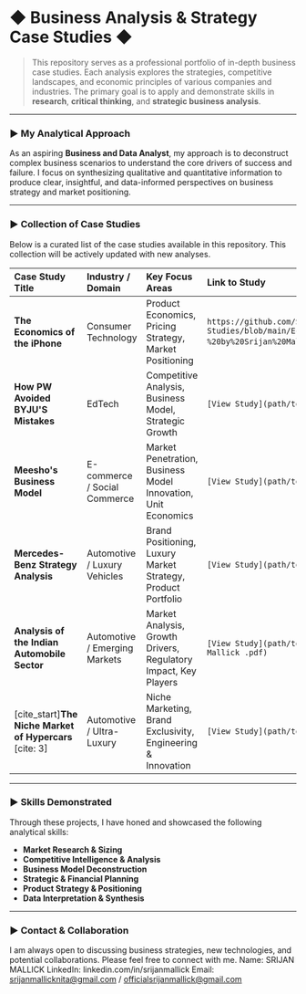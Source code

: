 # ◆ Business Analysis & Strategy Case Studies ◆

> This repository serves as a professional portfolio of in-depth business case studies. Each analysis explores the strategies, competitive landscapes, and economic principles of various companies and industries. The primary goal is to apply and demonstrate skills in **research**, **critical thinking**, and **strategic business analysis**.

---

### ► My Analytical Approach

As an aspiring **Business and Data Analyst**, my approach is to deconstruct complex business scenarios to understand the core drivers of success and failure. I focus on synthesizing qualitative and quantitative information to produce clear, insightful, and data-informed perspectives on business strategy and market positioning.

---

### ► Collection of Case Studies

Below is a curated list of the case studies available in this repository. This collection will be actively updated with new analyses.

| Case Study Title | Industry / Domain | Key Focus Areas | Link to Study |
| :--- | :--- | :--- | :--- |
| **The Economics of the iPhone** | Consumer Technology | Product Economics, Pricing Strategy, Market Positioning | `https://github.com/SrijanMallick/Business-Case-Studies/blob/main/Economics%20of%20Product%20(iPhone%20Case%20Study)-%20by%20Srijan%20Mallick%20(2).pdf`) |
| **How PW Avoided BYJU'S Mistakes** | EdTech | Competitive Analysis, Business Model, Strategic Growth | `[View Study](path/to/How PW avoided BYJU'S mistakes - Case Study.pdf)` |
| **Meesho's Business Model** | E-commerce / Social Commerce | Market Penetration, Business Model Innovation, Unit Economics| `[View Study](path/to/MEESHO CASE STUDY.pdf)` |
| **Mercedes-Benz Strategy Analysis** | Automotive / Luxury Vehicles | Brand Positioning, Luxury Market Strategy, Product Portfolio | `[View Study](path/to/Mercedes Benz Case Study - Srijan Mallick .pdf)` |
| **Analysis of the Indian Automobile Sector** | Automotive / Emerging Markets | Market Analysis, Growth Drivers, Regulatory Impact, Key Players | `[View Study](path/to/Indian Automobile Sector - Case Study by Srijan Mallick .pdf)` |
| [cite_start]**The Niche Market of Hypercars** [cite: 3] | Automotive / Ultra-Luxury | Niche Marketing, Brand Exclusivity, Engineering & Innovation | `[View Study](path/to/Hyper Car Case Study - by Srijan Mallick .pdf)` |

---

### ► Skills Demonstrated

Through these projects, I have honed and showcased the following analytical skills:

* **Market Research & Sizing**
* **Competitive Intelligence & Analysis**
* **Business Model Deconstruction**
* **Strategic & Financial Planning**
* **Product Strategy & Positioning**
* **Data Interpretation & Synthesis**

---

### ► Contact & Collaboration

I am always open to discussing business strategies, new technologies, and potential collaborations. Please feel free to connect with me.
Name: SRIJAN MALLICK 
LinkedIn: linkedin.com/in/srijanmallick 
Email: srijanmallicknita@gmail.com / officialsrijanmallick@gmail.com
